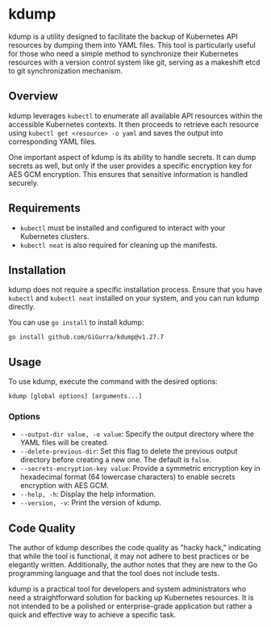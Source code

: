# kdump

kdump is a utility designed to facilitate the backup of Kubernetes API resources by dumping them into YAML files. This
tool is particularly useful for those who need a simple method to synchronize their Kubernetes resources with a version
control system like git, serving as a makeshift etcd to git synchronization mechanism.

## Overview

kdump leverages `kubectl` to enumerate all available API resources within the accessible Kubernetes contexts. It then
proceeds to retrieve each resource using `kubectl get <resource> -o yaml` and saves the output into corresponding YAML
files.

One important aspect of kdump is its ability to handle secrets. It can dump secrets as well, but only if the user
provides a specific encryption key for AES GCM encryption. This ensures that sensitive information is handled securely.

## Requirements

- `kubectl` must be installed and configured to interact with your Kubernetes clusters.
- `kubectl neat` is also required for cleaning up the manifests.

## Installation

kdump does not require a specific installation process. Ensure that you have `kubectl` and `kubectl neat` installed on
your system, and you can run kdump directly.

You can use `go install` to install kdump:

```shell
go install github.com/GiGurra/kdump@v1.27.7
```

## Usage

To use kdump, execute the command with the desired options:

```
kdump [global options] [arguments...]
```

### Options

- `--output-dir value, -o value`: Specify the output directory where the YAML files will be created.
- `--delete-previous-dir`: Set this flag to delete the previous output directory before creating a new one. The default
  is `false`.
- `--secrets-encryption-key value`: Provide a symmetric encryption key in hexadecimal format (64 lowercase characters)
  to enable secrets encryption with AES GCM.
- `--help, -h`: Display the help information.
- `--version, -v`: Print the version of kdump.

## Code Quality

The author of kdump describes the code quality as "hacky hack," indicating that while the tool is functional, it may not
adhere to best practices or be elegantly written. Additionally, the author notes that they are new to the Go programming
language and that the tool does not include tests.

kdump is a practical tool for developers and system administrators who need a straightforward solution for backing up
Kubernetes resources. It is not intended to be a polished or enterprise-grade application but rather a quick and
effective way to achieve a specific task.
